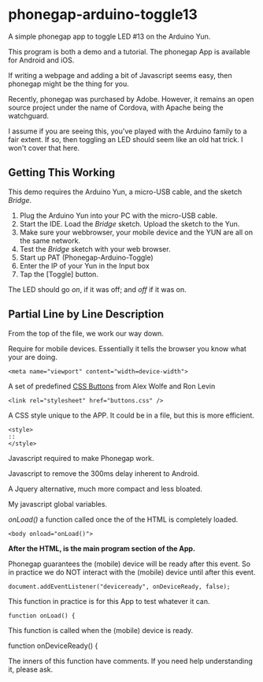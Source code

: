 # phonegap-arduino-toggle13
A simple phonegap app to toggle LED #13 on the Arduino Yun.

This program is both a demo and a tutorial. The phonegap App is available for Android and iOS.

If writing a webpage and adding a bit of Javascript seems easy, then phonegap might be the thing for you.

Recently, phonegap was purchased by Adobe. However, it remains an open source project under the name of Cordova, with Apache being the watchguard.

I assume if you are seeing this, you've played with the Arduino family to a fair extent. If so, then toggling an LED should seem like an old hat trick. I won't cover that here.

## Getting This Working ##
This demo requires the Arduino Yun, a micro-USB cable, and the sketch *Bridge*. 

1. Plug the Arduino Yun into your PC with the micro-USB cable.
2. Start the IDE. Load the *Bridge* sketch. Upload the sketch to the Yun.
3. Make sure your webbrowser, your mobile device and the YUN are all on the same network.
4. Test the *Bridge* sketch with your web browser.
5. Start up PAT (Phonegap-Arduino-Toggle)
6. Enter the IP of your Yun in the Input box
7. Tap the [Toggle] button.

The LED should go *on*, if it was off; and *off* if it was on.

## Partial Line by Line Description ##

From the top of the file, we work our way down.

Require for mobile devices. Essentially it tells the browser you know what your are doing.

    <meta name="viewport" content="width=device-width">

A set of predefined [CSS Buttons](http://unicorn-ui.com/buttons/builder/) from Alex Wolfe and Ron Levin

    <link rel="stylesheet" href="buttons.css" />

A CSS style unique to the APP. It could be in a file, but this is more efficient.

    <style>
    ::
    </style>

Javascript required to make Phonegap work.<br>
    <script type="text/javascript" charset="utf-8" src="cordova.js"></script>

Javascript to remove the 300ms delay inherent to Android.<br>
    <script type="text/javascript" charset="utf-8" src="js/fastclick.js"></script>

A Jquery alternative, much more compact and less bloated.
    <script type="text/javascript" charset="utf-8" src="js/zepto-1.1.6.js"></script>

My javascript global variables.
    <script type="text/javascript">
    ::
    </script>

*onLoad()* a function called once the <body> of the HTML is completely loaded.

    <body onload="onLoad()">

**After the HTML, is the main program section of the App.**

Phonegap guarantees the (mobile) device will be ready after this event.
So in practice we do NOT interact with the (mobile) device until after this event.

    document.addEventListener("deviceready", onDeviceReady, false);

This function in practice is for this App to test whatever it can.

    function onLoad() {

This function is called when the (mobile) device is ready.

   function onDeviceReady() {

The inners of this function have comments. If you need help understanding it, please ask.
